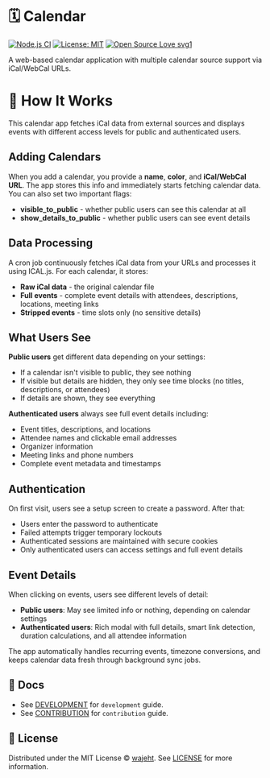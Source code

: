# 🗓️ Calendar

[![Node.js CI](https://github.com/wajeht/calendar/actions/workflows/ci.yml/badge.svg?branch=main)](https://github.com/wajeht/calendar/actions/workflows/ci.yml)
[![License: MIT](https://img.shields.io/badge/License-MIT-blue.svg)](https://opensource.org/licenses/MIT)
[![Open Source Love svg1](https://badges.frapsoft.com/os/v1/open-source.svg?v=103)](https://github.com/wajeht/calendar)

A web-based calendar application with multiple calendar source support via iCal/WebCal URLs.

# 📖 How It Works

This calendar app fetches iCal data from external sources and displays events with different access levels for public and authenticated users.

## Adding Calendars

When you add a calendar, you provide a **name**, **color**, and **iCal/WebCal URL**. The app stores this info and immediately starts fetching calendar data. You can also set two important flags:
- **visible_to_public** - whether public users can see this calendar at all
- **show_details_to_public** - whether public users can see event details

## Data Processing

A cron job continuously fetches iCal data from your URLs and processes it using ICAL.js. For each calendar, it stores:
- **Raw iCal data** - the original calendar file
- **Full events** - complete event details with attendees, descriptions, locations, meeting links
- **Stripped events** - time slots only (no sensitive details)

## What Users See

**Public users** get different data depending on your settings:
- If a calendar isn't visible to public, they see nothing
- If visible but details are hidden, they only see time blocks (no titles, descriptions, or attendees)
- If details are shown, they see everything

**Authenticated users** always see full event details including:
- Event titles, descriptions, and locations
- Attendee names and clickable email addresses
- Organizer information
- Meeting links and phone numbers
- Complete event metadata and timestamps

## Authentication

On first visit, users see a setup screen to create a password. After that:
- Users enter the password to authenticate
- Failed attempts trigger temporary lockouts
- Authenticated sessions are maintained with secure cookies
- Only authenticated users can access settings and full event details

## Event Details

When clicking on events, users see different levels of detail:
- **Public users**: May see limited info or nothing, depending on calendar settings
- **Authenticated users**: Rich modal with full details, smart link detection, duration calculations, and all attendee information

The app automatically handles recurring events, timezone conversions, and keeps calendar data fresh through background sync jobs.

## 📑 Docs

- See [DEVELOPMENT](./docs/development.md) for `development` guide.
- See [CONTRIBUTION](./docs/contribution.md) for `contribution` guide.

## 📜 License

Distributed under the MIT License © [wajeht](https://github.com/wajeht). See [LICENSE](./LICENSE) for more information.
